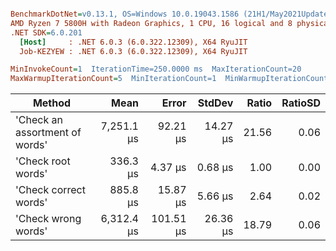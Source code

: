``` ini

BenchmarkDotNet=v0.13.1, OS=Windows 10.0.19043.1586 (21H1/May2021Update)
AMD Ryzen 7 5800H with Radeon Graphics, 1 CPU, 16 logical and 8 physical cores
.NET SDK=6.0.201
  [Host]     : .NET 6.0.3 (6.0.322.12309), X64 RyuJIT
  Job-KEZYEW : .NET 6.0.3 (6.0.322.12309), X64 RyuJIT

MinInvokeCount=1  IterationTime=250.0000 ms  MaxIterationCount=20  
MaxWarmupIterationCount=5  MinIterationCount=1  MinWarmupIterationCount=1  

```
|                         Method |       Mean |     Error |   StdDev | Ratio | RatioSD |
|------------------------------- |-----------:|----------:|---------:|------:|--------:|
| &#39;Check an assortment of words&#39; | 7,251.1 μs |  92.21 μs | 14.27 μs | 21.56 |    0.06 |
|             &#39;Check root words&#39; |   336.3 μs |   4.37 μs |  0.68 μs |  1.00 |    0.00 |
|          &#39;Check correct words&#39; |   885.8 μs |  15.87 μs |  5.66 μs |  2.64 |    0.02 |
|            &#39;Check wrong words&#39; | 6,312.4 μs | 101.51 μs | 26.36 μs | 18.79 |    0.06 |
